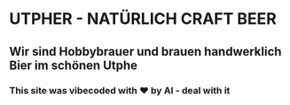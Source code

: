 # UTPHER - NATÜRLICH CRAFT BEER

## Wir sind Hobbybrauer und brauen handwerklich Bier im schönen Utphe

### This site was vibecoded with ❤️ by AI - deal with it
